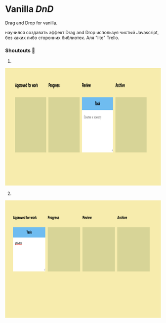 # Vanilla _DnD_

Drag and Drop for vanilla.

научился создавать эффект Drag and Drop используя чистый Javascript, без каких либо сторонних библиотек. Аля "lite" Trello. 

### Shoutouts 🙏

1.
<img src="/assets/prev1.png" height="380" title="_DnD_ start" alt="_DnD_ start" />

2.
<img src="/assets/prev2.png" height="380" title="_DnD_ start" alt="_DnD_ start" />